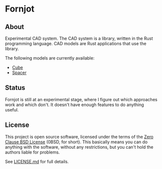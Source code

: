 # Fornjot

## About

Experimental CAD system. The CAD system is a library, written in the Rust programming language. CAD models are Rust applications that use the library.

The following models are currently available:

- [Cube](https://github.com/hannobraun/fornjot/blob/main/models/cube)
- [Spacer](https://github.com/hannobraun/fornjot/blob/main/models/spacer)

## Status

Fornjot is still at an experimental stage, where I figure out which approaches work and which don't. It doesn't have enough features to do anything useful.

## License

This project is open source software, licensed under the terms of the [Zero Clause BSD License] (0BSD, for short). This basically means you can do anything with the software, without any restrictions, but you can't hold the authors liable for problems.

See [LICENSE.md] for full details.

[Zero Clause BSD License]: https://opensource.org/licenses/0BSD
[LICENSE.md]: https://github.com/hannobraun/my-boss/blob/main/LICENSE.md
